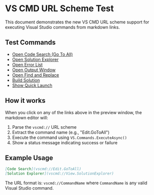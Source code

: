 # VS CMD URL Scheme Test

This document demonstrates the new VS CMD URL scheme support for executing Visual Studio commands from markdown links.

## Test Commands

- [Open Code Search (Go To All)](vscmd://Edit.GoToAll)
- [Open Solution Explorer](vscmd://View.SolutionExplorer)
- [Open Error List](vscmd://View.ErrorList)
- [Open Output Window](vscmd://View.Output)
- [Open Find and Replace](vscmd://Edit.Replace)
- [Build Solution](vscmd://Build.BuildSolution)
- [Show Quick Launch](vscmd://View.QuickLaunch)

## How it works

When you click on any of the links above in the preview window, the markdown editor will:

1. Parse the `vscmd://` URL scheme
2. Extract the command name (e.g., "Edit.GoToAll")
3. Execute the command using `VS.Commands.ExecuteAsync()`
4. Show a status message indicating success or failure

## Example Usage

```markdown
[Code Search](vscmd://Edit.GoToAll)
[Solution Explorer](vscmd://View.SolutionExplorer)
```

The URL format is: `vscmd://CommandName` where `CommandName` is any valid Visual Studio command.
